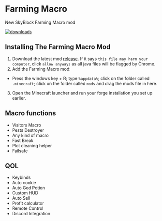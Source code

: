 # Farming Macro
New SkyBlock Farming Macro mod

<div><a href="https://github.com/JellyLabScripts/FarmHelper/releases" target="_blank">
    <img alt="downloads" src="https://img.shields.io/github/downloads/JellyLabScripts/FarmHelper/total?color=purple" />
  </a></div>

## Installing The Farming Macro Mod
1. Download the latest mod [release](). If it says `this file may harm your computer`, click `allow anyways` as all java files will be flagged by Chrome.
2. Add the Farming Macro mod:
- Press the windows key + R; type `%appdata%`; click on the folder called `.minecraft`; click on the folder called `mods` and drag the mods file in here.
3. Open the Minecraft launcher and run your forge installation you set up earlier.

## Macro functions
- Visitors Macro
- Pests Destroyer
- Any kind of macro
- Fast Break
- Plot cleaning helper
- Failsafe
## QOL
- Keybinds
- Auto cookie
- Auto God Potion
- Custom HUD
- Auto Sell
- Profit calculator
- Remote Control
- Discord Integration
